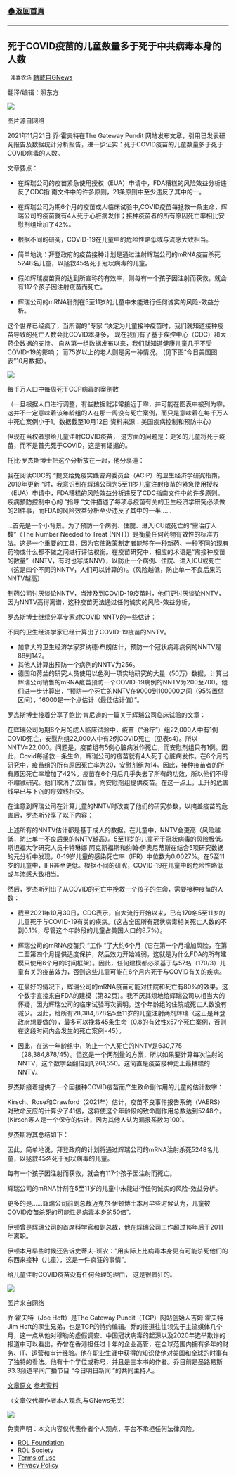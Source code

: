 ###  [:house:返回首頁](https://github.com/ourhimalayas/txt)
---


## 死于COVID疫苗的儿童数量多于死于中共病毒本身的人数
` 澳喜农场` [轉載自GNews](https://gnews.org/zh-hans/1688122/)

翻译/编辑：照东方

![](https://assets.gnews.org/wp-content/uploads/2021/11/77321.png)

图片源自网络

2021年11月21日 乔·霍夫特在The Gateway Pundit 网站发布文章，引用已发表研究报告及数据统计分析报告，进一步证实：死于COVID疫苗的儿童数量多于死于COVID病毒的人数。

文章要点：

- 在辉瑞公司的疫苗紧急使用授权（EUA）申请中，FDA糟糕的风险效益分析违反了CDC指 南文件中的许多原则，21条原则中至少违反了其中的一。


- 在辉瑞公司为期6个月的疫苗成人临床试验中,COVID疫苗每拯救一条生命，辉瑞公司的疫苗就有4人死于心脏病发作；接种疫苗者的所有原因死亡率相比安慰剂组增加了42%。


- 根据不同的研究，COVID-19在儿童中的危险性略低或与流感大致相当。


- 简单地说：拜登政府的疫苗接种计划是通过注射辉瑞公司的mRNA疫苗杀死5248名儿童，以拯救45名死于冠状病毒的儿童。


- 假如辉瑞疫苗真的达到所宣称的有效率，则每有一个孩子因注射而获救，就会有117个孩子因注射疫苗而死亡。


- 辉瑞公司的mRNA针剂在5至11岁的儿童中未能进行任何诚实的风险-效益分析。


这个世界已经疯了，当所谓的”专家 “决定为儿童接种疫苗时，我们就知道接种疫苗导致的死亡人数会比COVID本身多， 现在我们有了基于疾控中心（CDC）和大药企数据的支持。 自从第一组数据发布以来，我们就知道健康儿童几乎不受COVID-19的影响； 而75岁以上的老人则是另一种情况。 (见下图“今日美国图表”10月数据）。

![](https://assets.gnews.org/wp-content/uploads/2021/11/777331.png)

每千万人口中每周死于CCP病毒的案例数

（一旦根据人口进行调整，有些数据就非常接近于零，并可能在图表中被列为零。这并不一定意味着该年龄组的人在那一周没有死亡案例，而只是意味着在每千万人中死亡案例小于1。数据截至10月12日  资料来源：美国疾病控制和预防中心）

但现在当权者想给儿童注射COVID疫苗， 这方面的问题是：更多的儿童将死于疫苗，而不是首先死于COVID，这是有证据的。

托比·罗杰斯博士把这个分析放在一起，他分享道：

我在阅读CDC的 “提交给免疫实践咨询委员会（ACIP）的卫生经济学研究指南，2019年更新 “时，我意识到在辉瑞公司为5至11岁儿童注射疫苗的紧急使用授权（EUA）申请中，FDA糟糕的风险效益分析违反了CDC指南文件中的许多原则。疾病预防控制中心的 “指导 “文件描述了每项与疫苗有关的卫生经济学研究必须做的21件事，而FDA的风险效益分析至少违反了其中的一半……

…首先是一个小背景。为了预防一个病例、住院、进入ICU或死亡的“需治疗人数”（The Number Needed to Treat (NNT)）是衡量任何药物有效性的标准方法。这是一个重要的工具，因为它使政策制定者能够在一种新药、一种不同的现有药物或什么都不做之间进行评估权衡。在疫苗研究中，相应的术语是“需接种疫苗的数量”（NNTV，有时也写成NNV），以防止一个病例、住院、进入ICU或死亡（这是四个不同的NNTV，人们可以计算的）。（风险越低，防止单一不良后果的NNTV越高）

制药公司讨厌谈论NNTV，当涉及到COVID-19疫苗时，他们更讨厌谈论NNTV，因为NNTV高得离谱，这种疫苗无法通过任何诚实的风险-效益分析。

罗杰斯博士继续分享专家对COVID NNTV的一些估计：

不同的卫生经济学家已经计算出了COVID-19疫苗的NNTV。

- 加拿大的卫生经济学家罗纳德·布朗估计，预防一个冠状病毒病例的NNTV是88到142。
- 其他人计算出预防一个病例的NNTV为256。
- 德国和荷兰的研究人员使用以色列一项实地研究的大量（50万）数据，计算出辉瑞公司销售的mRNA疫苗预防一个COVID-19病例的NNTV为200至700。他们进一步计算出，“预防一个死亡的NNTV在9000到100000之间（95%置信区间），16000是一个点估计（最佳估计值）”。


罗杰斯博士接着分享了鲍比·肯尼迪的一篇关于辉瑞公司临床试验的文章：

在辉瑞公司为期6个月的成人临床试验中，疫苗（“治疗”）组22,000人中有1例COVID死亡，安慰剂组22,000人中有2例COVID死亡（见表s4）。所以NNTV=22,000。问题是，疫苗组有5例心脏病发作死亡，而安慰剂组只有1例。因此，Covid每拯救一条生命，辉瑞公司的疫苗就有4人死于心脏病发作。在6个月的研究中，疫苗组的所有原因死亡率为20，安慰剂组为14。因此，接种疫苗者的所有原因死亡率增加了42%。疫苗在6个月后几乎失去了所有的功效，所以他们不得不缩减研究。他们取消了双盲性，向安慰剂组提供疫苗。在这一点上，上升的危害线早已与下沉的疗效线相交。

在注意到辉瑞公司在计算儿童的NNTV时改变了他们的研究参数，以掩盖疫苗的危害后，罗杰斯分享了以下内容：

上述所有的NNTV估计都是基于成人的数据。在儿童中，NNTV会更高（风险越低，防止单一不良后果的NNTV越高）。5至11岁的儿童死于冠状病毒的风险极低。斯坦福大学研究人员卡特琳娜·阿克斯福斯和约翰·伊奥尼蒂斯在结合5项研究数据的元分析中发现，0-19岁儿童的感染死亡率（IFR）中位数为0.0027%。在5至11岁的儿童中，IFR甚至更低。根据不同的研究，COVID-19在儿童中的危险性略低或与流感大致相当。

然后，罗杰斯列出了从COVID的死亡中挽救一个孩子的生命，需要接种疫苗的人数：

- 截至2021年10月30日，CDC表示，自大流行开始以来，已有170名5至11岁的儿童死于与COVID-19有关的疾病。(这占全国所有冠状病毒相关死亡人数的不到0.1%，尽管这个年龄段的儿童占美国人口的8.7%）。


- 辉瑞公司的mRNA疫苗只 “工作 “了大约6个月（它在第一个月增加风险，在第二至第四个月提供适度保护，然后效力开始减弱，这就是为什么FDA的所有建模只使用6个月的时间框架）。因此，任何建模都必须基于与57名（170/3）儿童有关的疫苗效力，否则这些儿童可能在6个月内死于与COVID有关的疾病。


- 在最好的情况下，辉瑞公司的mRNA疫苗可能对住院和死亡有80%的效果。这个数字直接来自FDA的建模（第32页）。我不厌其烦地给辉瑞公司以相当大的怀疑，因为辉瑞公司的临床试验再次表明，这个年龄组的住院或死亡人数没有减少。因此，给所有28,384,878名5至11岁的儿童注射两剂辉瑞（这正是拜登政府想要做的），最多可以挽救45条生命（0.8的有效性x57个死亡案例，否则在这段时间内会发生的死亡案例=45）。


- 因此，在这一年龄组中，防止一个人死亡的NNTV是630,775（28,384,878/45）。但这是一个两剂量的方案，所以如果要计算每次注射的NNTV，这个数字会翻倍到1,261,550。这简直是疫苗接种史上最糟糕的NNTV。


罗杰斯接着提供了一个因接种COVID疫苗而产生致命副作用的儿童的估计数字：

Kirsch、Rose和Crawford（2021年）估计，疫苗不良事件报告系统（VAERS）对致命反应的计算少了41倍，这将使这个年龄段的致命副作用总数达到5248个。 (Kirsch等人是一个保守的估计，因为其他人认为漏报系数为100)。

罗杰斯将其总结如下：

因此，简单地说，拜登政府的计划将通过辉瑞公司的mRNA注射杀死5248名儿童，以拯救45名死于冠状病毒的儿童。

每有一个孩子因注射而获救，就会有117个孩子因注射而死亡。

辉瑞公司的mRNA针剂在5至11岁的儿童中未能进行任何诚实的风险-效益分析。

更多的是……辉瑞公司前副总裁迈克尔·伊顿博士本月早些时候认为，儿童被COVID疫苗杀死的可能性是病毒本身的50倍”。

伊顿曾是辉瑞公司的首席科学官和副总裁，他在辉瑞公司工作超过16年后于2011年离职。

伊顿本月早些时候还告诉史蒂夫-班农：”用实际上比病毒本身更有可能杀死他们的东西来接种（儿童），这是一件疯狂的事情”。

给儿童注射COVID疫苗没有任何合理的理由， 这是很疯狂的。

![](https://assets.gnews.org/wp-content/uploads/2021/11/Picture3-7.png)

图片来自网络

乔·霍夫特（Joe Hoft）是The Gateway Pundit（TGP）网站创始人吉姆·霍夫特Jim Hoft的孪生兄弟，也是TGP的特约编辑。乔的报道往往领先于主流媒体几个月，这一点从他对穆勒的虚假调查、中国冠状病毒的起源以及2020年选举欺诈的报道中可以看出。乔曾在香港担任过十年的企业高管，在全球范围内拥有多年的财务、IT、运营和审计经验。他在职业生涯中获得的知识使他对美国和全球的时事有了独特的看法。他有十个学位或称号，并且是三本书的作者。乔目前是圣路易斯93.3频道早间广播节目 “今日明日新闻 ”的共同主持人。

[文章原文](https://www.thegatewaypundit.com/2021/11/shockingly-insane-cdc-big-pharma-data-show-save-lives-less-50-children-covid-5000-children-will-die-vaccine/) 
[参考资料](https://www.cdc.gov/vaccines/acip/committee/downloads/Economics-Guidance-for-ACIP-2019.pdf)

（文章仅代表作者本人观点,与GNews无关）

![](https://assets.gnews.org/wp-content/uploads/2021/11/澳喜图标2-1-2.jpg)

 

免责声明：本文内容仅代表作者个人观点，平台不承担任何法律风险。

- [ROL Foundation](https://rolfoundation.org/)
- [ROL Society](https://rolsociety.org/)
- [Terms of use](https://gnews.org/terms-of-use-3/)
- [Privacy Policy](https://gnews.org/privacy-policy/)
